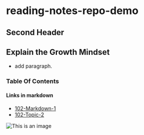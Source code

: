 # reading-notes-repo-demo

## Second Header


## Explain the Growth Mindset
- add paragraph. 
### Table Of Contents

#### Links in markdown

- [102-Markdown-1](reading-notes-01.md)
- [102-Topic-2](reading-notes-02.md)


![This is an image](https://myoctocat.com/assets/images/base-octocat.svg)

